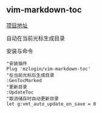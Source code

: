 ## vim-markdown-toc

[项目地址](https://github.com/mzlogin/vim-markdown-toc)

自动在当前光标生成目录

安装与命令
```
"安装插件
Plug 'mzlogin/vim-markdown-toc'
"在当前光标后生成目录
:GenTocMarked
"更新目录
:UpdateToc
"取消储存时自动更新目录
let g:vmt_auto_update_on_save = 0
```
